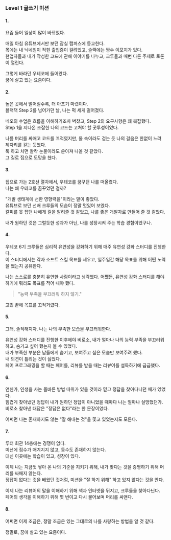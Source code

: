 ### Level 1 글쓰기 미션 

#### 1.

요즘 들어 일상이 많이 바뀌었다.   

매일 아침 유튜브에서만 보던 잠실 캠퍼스에 등교한다.    
목에는 내 닉네임이 적힌 출입증이 걸려있고, 슬랙에는 짱수 이모지가 있다.    
현업자들과 내가 작성한 코드에 관해 이야기를 나누고, 크루들과 매번 다른 주제로 토론이 열린다.   

그렇게 바라던 우테코에 들어왔다.   
꿈에 살고 있는 요즘이다.   

#### 2.

높은 곳에서 떨어질수록, 더 아프기 마련이다.   
블랙잭 Step 2를 넘어가던 날, 나는 퍽 세게 떨어졌다.   

네오의 수업은 흐름을 이해하기조차 벅찼고, Step 2의 요구사항은 꽤 복잡했다.   
Step 1을 지나온 조잡한 나의 코드는 고쳐야 할 곳투성이었다.   

나름 머리를 싸매고 코드를 끄적였지만, 물 속이라도 걷는 듯 나의 걸음은 한없이 느려 제자리를 걷는 듯했다.   
툭 하고 치면 왈칵 눈물이라도 쏟아져 나올 것 같았다.   
그 길로 집으로 도망을 쳤다.   

#### 3.

집으로 가는 2호선 열차에서, 우테코를 꿈꾸던 나를 떠올렸다.   
나는 왜 우테코를 꿈꾸었던 걸까?    

"개발 생태계에 선한 영향력을"이라는 말이 좋았다.    
유튜브로 보던 선배 크루들의 모습이 정말 멋있어 보였다.    
갈피를 못 잡던 나에게 길을 알려줄 것 같았고, 나를 좋은 개발자로 만들어 줄 것 같았다.    

내가 원하던 것은 그럴듯한 성과가 아닌, 나를 성장시켜 주는 학습 경험이었구나.    

#### 4.

우테코 6기 크루들은 심리적 유연성을 강화하기 위해 매주 유연성 강화 스터디를 진행한다.     
이 스터디에서는 각자 소프트 스킬 목표를 세우고, 일주일간 해당 목표를 위해 어떤 노력을 했는지 공유한다.    

나는 스스로를 충분히 유연한 사람이라고 생각했다. 어쨌든, 유연성 강화 스터디를 해야 하기에 뭐라도 목표를 적어 내야 했다.    

> "능력 부족을 부끄러워 하지 않기."    

고민 끝에 목표를 끄적거렸다.    

#### 5.

그래, 솔직해지자. 나는 나의 부족한 모습을 부끄러워한다.    

유연성 강화 스터디를 진행한 이후에야 비로소, 내가 얼마나 나의 능력 부족을 부끄러워하고, 숨기고 싶어 했는지 볼 수 있었다.    
내가 부족한 부분은 남들에게 숨기고, 보여주고 싶은 모습만 보여주려 했다.     
내 의견이 틀리는 것이 싫었다.   
페어 프로그래밍을 할 때는 페어를, 리뷰를 받을 때는 리뷰어를 설득하기에 급급했다.    

#### 6.

언젠가, 인생을 사는 올바른 방법 따위가 있을 것이라 믿고 정답을 찾아다니던 때가 있었다.    
힘겹게 찾아냈던 정답이 내가 원하던 정답이 아니었을 때마다 나는 얼마나 실망했던가.    
비로소 찾아낸 대답은 "정답은 없다"라는 한 문장이었다.   

어쩌면 나는 존재하지도 않는 "잘 해내는 것"을 쫓고 있었는지도 모른다.    

#### 7.

루터 회관 14층에는 경쟁이 없다.     
미션에 점수가 매겨지지 않고, 등수도 존재하지 않는다.     
대신 이곳에는 학습이 있고, 성장이 있다.    

이제 나는 지금껏 쌓아 온 나의 기준을 지키기 위해, 내가 맞다는 것을 증명하기 위해 머리를 싸매지 않는다.    
정답이 없다는 것을 배웠던 것처럼, 미션을 "잘 하기 위해" 하고 있지 않다는 것을 안다.    

이제 나는 리뷰어의 말을 이해하기 위해 책과 인터넷을 뒤지고, 크루들을 찾아다닌다.    
페어의 생각을 이해하기 위해 몇 번이고 다시 물어보며 머리를 싸맨다.    

#### 8.

어쩌면 이제 조금은, 정말 조금은 있는 그대로의 나를 사랑하는 방법을 알 것 같다.    

정말로, 꿈에 살고 있는 요즘이다.    
